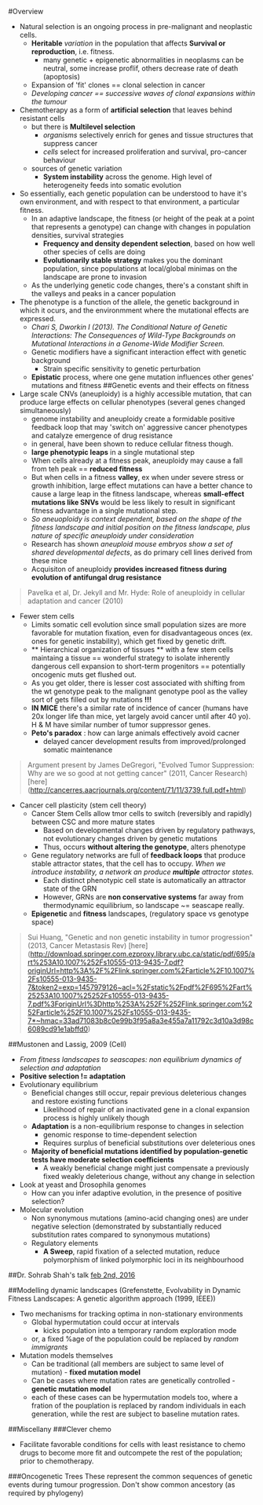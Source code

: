 #Overview
- Natural selection is an ongoing process in pre-malignant and neoplastic cells. 
	- **Heritable** *variation* in the population that affects **Survival or reproduction**, i.e. fitness. 
		- many genetic + epigenetic abnormalities in neoplasms can be neutral, some increase proflif, others decrease rate of death (apoptosis)
	- Expansion of 'fit' clones == clonal selection in cancer
	- *Developing cancer == successive waves of clonal expansions within the tumour*  
- Chemotherapy as a form of **artificial selection** that leaves behind resistant cells
	- but there is **Multilevel selection**
		- *organisms* selectively enrich for genes and tissue structures that suppress cancer
		- *cells* select for increased proliferation and survival, pro-cancer behaviour
	- sources of genetic variation
		- **System instability** across the genome. High level of heterogeneity feeds into somatic evolution
- So essentially, each genetic population can be understood to have it's own environment, and with respect to that environment, a particular fitness. 
	- In an adaptive landscape, the fitness (or height of the peak at a point that represents a genotype) can change with changes in population densities, survival strategies
		- **Frequency and density dependent selection**, based on how well other species of cells are doing
		- **Evolutionarily stable strategy** makes you the dominant population, since populations at local/global minimas on the landscape are prone to invasion
	- As the underlying genetic code changes, there's a constant shift in the valleys and peaks in a cancer population
- The phenotype is a function of the allele, the genetic background in which it ocurs, and the environmment where the mutational effects are expressed.  
	- *Chari S, Dworkin I (2013). The Conditional Nature of Genetic Interactions: The Consequences of Wild-Type Backgrounds on Mutational Interactions in a Genome-Wide Modifier Screen.*  
	- Genetic modifiers have a significant interaction effect with genetic background  
		- Strain specific sensitivity to genetic perturbation  
	- **Epistatic** process, where one gene mutation influences other genes' mutations and fitness
##Genetic events and their effects on fitness
- Large scale CNVs (aneuploidy) is a highly accessible mutation, that can produce large effects on cellular phenotypes (several genes changed simultaneously)
	- genome instability and aneuploidy create a formidable positive feedback loop that may 'switch on' aggressive cancer phenotypes and catalyze emergence of drug resistance
	- in general, have been shown to reduce cellular fitness though.
	- **large phenotypic leaps** in a single mutational step
	- When cells already at a fitness peak, aneuploidy may cause a fall from teh peak == **reduced fitness**
	- But when cells in a fitness **valley**, ex when under severe stress or growth inhibition, large effect mutations can have a better chance to cause a large leap in the fitness landscape, whereas **small-effect mutations like SNVs** would be less likely to result in significant fitness advantage in a single mutational step. 
	- *So aneuoploidy is context dependent, based on the shape of the fitness landscape and initial position on the fitness landscape, plus nature of specific aneuploidy under consideration*  
	- Research has shown *aneuploid mouse embryos show a set of shared developmental defects*, as do primary cell lines derived from these mice  
	- Acquisiton of aneuploidy **provides increased fitness during evolution of antifungal drug resistance**    

>  Pavelka et al, Dr. Jekyll and Mr. Hyde: Role of aneuploidy in cellular adaptation and cancer (2010)  

- Fewer stem cells
	- Limits somatic cell evolution since small population sizes are more favorable for mutation fixation, even for disadvantageous onces (ex. ones for genetic instability), which get fixed by genetic drift.  
	- ** Hierarchical organization of tissues ** with a few stem cells maintaing a tissue == wonderful strategy to isolate inherently dangerous cell expansion to short-term progenitors == potentially oncogenic muts get flushed out. 
	- As you get older, there is lesser cost associated with shifting from the wt genotype peak to the malignant genotype pool as the valley sort of gets filled out by mutations **!!!**  
	- **IN MICE** there's a similar rate of incidence of cancer (humans have 20x longer life than mice, yet largely avoid cancer until after 40 yo). H & M have similar number of tumor suppressor genes. 
	- **Peto's paradox** : how can large animals effectively avoid cacner
		- delayed cancer development results from improved/prolonged somatic maintenance   

> Argument present by James DeGregori, "Evolved Tumor Suppression: Why are we so good at not getting cancer" (2011, Cancer Research) [here] (http://cancerres.aacrjournals.org/content/71/11/3739.full.pdf+html)  

- Cancer cell plasticity (stem cell theory)
	- Cancer Stem Cells allow tmor cells to switch (reversibly and rapidly) between CSC and more mature states
		- Based on developmental changes driven by regulatory pathways, not evolutionary changes driven by genetic mutations 
		- Thus, occurs **without altering the genotype**, alters phenotype
	- Gene regulatory networks are full of **feedback loops** that produce stable attractor states, that the cell has to occupy. *When we introduce instability, a network an produce **multiple** attractor states.*
		- Each distinct phenotypic cell state is automatically an attractor state of the GRN
		- However, GRNs are **non conservative systems** far away from thermodynamic equilibrium, so landscape ~= seascape really.   
	- **Epigenetic** and **fitness** landscapes, (regulatory space vs genotype space)   

> Sui Huang, "Genetic and non genetic instability in tumor progression" (2013, Cancer Metastasis Rev) [here] (http://download.springer.com.ezproxy.library.ubc.ca/static/pdf/695/art%253A10.1007%252Fs10555-013-9435-7.pdf?originUrl=http%3A%2F%2Flink.springer.com%2Farticle%2F10.1007%2Fs10555-013-9435-7&token2=exp=1457979126~acl=%2Fstatic%2Fpdf%2F695%2Fart%25253A10.1007%25252Fs10555-013-9435-7.pdf%3ForiginUrl%3Dhttp%253A%252F%252Flink.springer.com%252Farticle%252F10.1007%252Fs10555-013-9435-7*~hmac=33ad71083b8c0e99b3f95a8a3e455a7a11792c3d10a3d98c6089cd91e1abffd0)  

##Mustonen and Lassig, 2009 (Cell)
- *From fitness landscapes to seascapes: non equilibrium dynamics of selection and adaptation*  
- **Positive selection != adaptation**
- Evolutionary equilibrium
	- Beneficial changes still occur, repair previous deleterious changes and restore existing functions
		- Likelihood of repair of an inactivated gene in a clonal expansion process is highly unlikely though
	- **Adaptation** is a non-equilibrium response to changes in selection
		- genomic response to time-dependent selection 
		- Requires surplus of beneficial substitutions over deleterious ones
	- **Majority of beneficial mutations identified by population-genetic tests have moderate selection coefficients**
		-  A weakly beneficial change might just compensate a previously fixed weakly deleterious change, without any change in selection
- Look at yeast and Drosophila genomes
	- How can you infer adaptive evolution, in the presence of positive selection? 
- Molecular evolution
	- Non synonymous mutations (amino-acid changing ones) are under negative selection (demonstrated by substantially reduced substitution rates compared to synonymous mutations)  
	- Regulatory elements
		- **A Sweep**, rapid fixation of a selected mutation, reduce polymorphism of linked polymorphic loci in its neighbourhood
		
##Dr. Sohrab Shah's talk [feb 2nd, 2016](https://simons.berkeley.edu/talks/sohrab-shah-02-02-2016)

##Modelling dynamic landscapes (Grefenstette, Evolvability in Dynamic Fitness Landscapes: A genetic algorithm approach (1999, IEEE))
- Two mechanisms for tracking optima in non-stationary environments
	- Global hypermutation could occur at intervals
		- kicks population into a temporary random exploration mode
	- or, a fixed %age of the population could be replaced by *random immigrants*   
- Mutation models themselves
	- Can be traditional (all members are subject to same level of mutation) - **fixed mutation model**  
	- Can be cases where mutation rates are genetically controlled - **genetic mutation model**   
	- each of these cases can be hypermutation models too, where a fration of the pouplation is replaced by random individuals in each generation, while the rest are subject to baseline mutation rates.   

##Miscellany
###Clever chemo
- Facilitate favorable conditions for cells with least resistance to chemo drugs to become more fit and outcompete the rest of the population; prior to chemotherapy.   

###Oncogenetic Trees
These represent the common sequences of genetic events during tumour progression. Don't show common ancestory (as required by phylogeny)
